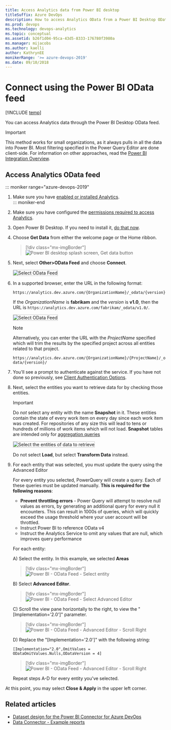```yaml
---
title: Access Analytics data from Power BI desktop
titleSuffix: Azure DevOps
description: How to access Analytics OData from a Power BI Desktop OData feed for Azure DevOps  
ms.prod: devops
ms.technology: devops-analytics
ms.topic: conceptual
ms.assetid: b26f1d04-95ca-43d5-8333-176780f3980a  
ms.manager: mijacobs
ms.author: kaelli
author: KathrynEE
monikerRange: '>= azure-devops-2019'
ms.date: 09/10/2018
---
```


# Connect using the Power BI OData feed

[!INCLUDE [temp](../_shared/version-azure-devops.md)] 

You can access Analytics data through the Power BI Desktop OData feed. 

> [!IMPORTANT]  
> This method works for small organizations, as it always pulls in all the data into Power BI. Most filtering specified in the Power Query Editor are done client-side. For information on other approaches, read the [Power BI Integration Overview](overview.md). 

## Access Analytics OData feed

::: moniker range="azure-devops-2019"

1. Make sure you have [enabled or installed Analytics](../dashboards/analytics-extension.md).  
::: moniker-end  
1. Make sure you have configured the [permissions required to access Analytics](analytics-security.md).  

2. Open Power BI Desktop. If you need to install it, [do that now](https://powerbi.microsoft.com/desktop).  

3. Choose **Get Data** from either the welcome page or the Home ribbon.  

	> [!div class="mx-imgBorder"] 
	> ![Power BI desktop splash screen, Get data button](_img/data-connector/get-data-splash-screen.png) 

4. Next, select **Other>OData Feed** and choose **Connect**.  

	<img src="_img/pbi2.png" alt="Select OData Feed" style="border: 1px solid #C3C3C3;" />  

5. In a supported browser, enter the URL in the following format:  

   ```OData
   https://analytics.dev.azure.com/{OrganizationName}/_odata/{version}/
   ```  

   If the *OrganizationName* is **fabrikam** and the *version* is **v1.0**, then the URL is `https://analytics.dev.azure.com/fabrikam/_odata/v1.0/`.

   <img src="_img/pbi3.png" alt="Select OData Feed" style="border: 1px solid #C3C3C3;" />   

   > [!NOTE]  
   >Alternatively, you can enter the URL with the *ProjectName* specified which will trim the results by the specified project across all entities related to that project. 
   >
   >`https://analytics.dev.azure.com/{OrganizationName}/{ProjectName}/_odata/{version}/` 

6. You'll see a prompt to authenticate against the service. If you have not done so previously, see [Client Authentication Options](client-authentication-options.md).  

7. Next, select the entities you want to retrieve data for by checking those entities.

	> [!IMPORTANT]  
	>Do *not* select any entity with the name **Snapshot** in it. These entities contain the state of every work item on every day since each work item was created. For repositories of any size this will lead to tens or hundreds of millions of work items which will not load. **Snapshot** tables are intended only for [aggregation queries](../extend-analytics/odata-query-guidelines.md)

	<img src="_img/pbi4.png" alt="Select the entities of data to retrieve" style="border: 1px solid #C3C3C3;" /> 

	Do not select **Load**, but select **Transform Data** instead. 

8. For each entity that was selected, you must update the query using the Advanced Editor

    For every entity you selected, PowerQuery will create a query. Each of these queries must be updated manually. **This is required for the following reasons**:
    - **Prevent throttling errors** - Power Query will attempt to resolve null values as errors, by generating an additional query for every null it encounters. This can result in 1000s of queries, which will  quickly exceed the usage threshold where your user account will be throttled.
    - Instruct Power BI to reference OData v4
    - Instruct the Analytics Service to omit any values that are null, which improves query performance

    For each entity:

    A) Select the entity. In this example, we selected **Areas**
      
    > [!div class="mx-imgBorder"] 
    > ![Power BI - OData Feed - Select entity](_img/pbi5.png)  
    
    B) Select **Advanced Editor**.
    
    > [!div class="mx-imgBorder"] 
    > ![Power BI - OData Feed - Select Advanced Editor](_img/AdvancedEditor.png)
    
    C) Scroll the view pane horizontally to the right, to view the "[Implementation='2.0']" parameter.
    
    > [!div class="mx-imgBorder"] 
    > ![Power BI - OData Feed - Advanced Editor - Scroll Right](_img/odataquery-powerbi-advancededitor1.png)
    
    D) Replace the "[Implementation='2.0']" with the following string:
    
    ```
    [Implementation="2.0",OmitValues = ODataOmitValues.Nulls,ODataVersion = 4]
    ``` 
    
    > [!div class="mx-imgBorder"] 
    > ![Power BI - OData Feed - Advanced Editor - Scroll Right](_img/odataquery-powerbi-advancededitor2.png)
    


    Repeat steps A-D for every entity you've selected.
    

At this point, you may select **Close & Apply** in the upper left corner. 

## Related articles

- [Dataset design for the Power BI Connector for Azure DevOps](data-connector-dataset.md)
- [Data Connector - Example reports](data-connector-examples.md)